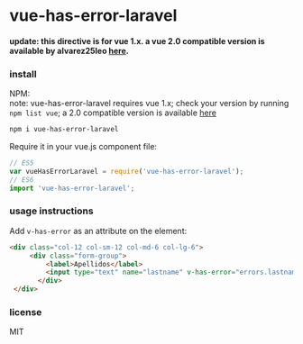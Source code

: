 # vue-has-error-laravel
#### update: this directive is for vue 1.x. a vue 2.0 compatible version is available by alvarez25leo [here](https://github.com/alvarez25leo/vue-has-error-laravel).  
 

### install  

NPM:  
note: vue-has-error-laravel requires vue 1.x; check your version by running `npm list vue`; a 2.0 compatible version is available [here](https://github.com/alvarez25leo/vue-has-error-laravel)  
```bash
npm i vue-has-error-laravel
```
Require it in your vue.js component file:

```javascript
// ES5
var vueHasErrorLaravel = require('vue-has-error-laravel');
// ES6
import 'vue-has-error-laravel';
```

### usage instructions  

Add `v-has-error` as an attribute on the element:

```html
<div class="col-12 col-sm-12 col-md-6 col-lg-6">
     <div class="form-group">
         <label>Apellidos</label>
         <input type="text" name="lastname" v-has-error="errors.lastname" v-model="user.lastname"  class="form-control" >
       </div>
 </div>
```

### license

MIT
